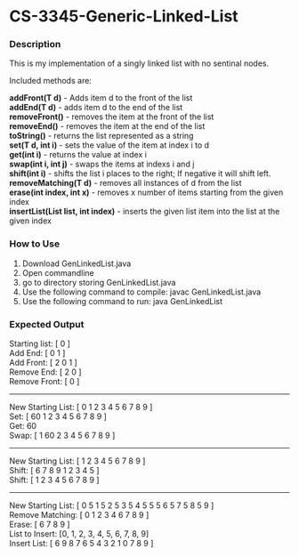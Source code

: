 # CS-3345-Generic-Linked-List

### Description

This is my implementation of a singly linked list with no sentinal nodes.  

Included methods are:  

**addFront(T d)** - Adds item d to the front of the list  
**addEnd(T d)** - adds item d to the end of the list  
**removeFront()** - removes the item at the front of the list  
**removeEnd()** - removes the item at the end of the list  
**toString()** - returns the list represented as a string  
**set(T d, int i)** - sets the value of the item at index i to d  
**get(int i)** - returns the value at index i  
**swap(int i, int j)** - swaps the items at indexs i and j  
**shift(int i)** - shifts the list i places to the right; If negative it will shift left.  
**removeMatching(T d)** - removes all instances of d from the list  
**erase(int index, int x)** - removes x number of items starting from the given index   
**insertList(List<T> list, int index)** - inserts the given list item into the list at the given index  

### How to Use

1. Download GenLinkedList.java
2. Open commandline
3. go to directory storing GenLinkedList.java
4. Use the following command to compile: javac GenLinkedList.java
5. Use the following command to run: java GenLinkedList

### Expected Output
Starting list: [ 0 ]  
Add End: [ 0 1 ]  
Add Front: [ 2 0 1 ]  
Remove End: [ 2 0 ]  
Remove Front: [ 0 ]  
___________________________________  

New Starting List: [ 0 1 2 3 4 5 6 7 8 9 ]  
Set: [ 60 1 2 3 4 5 6 7 8 9 ]  
Get: 60  
Swap: [ 1 60 2 3 4 5 6 7 8 9 ]  
___________________________________  

New Starting List: [ 1 2 3 4 5 6 7 8 9 ]  
Shift: [ 6 7 8 9 1 2 3 4 5 ]  
Shift: [ 1 2 3 4 5 6 7 8 9 ]  
___________________________________  

New Starting List: [ 0 5 1 5 2 5 3 5 4 5 5 5 6 5 7 5 8 5 9 ]  
Remove Matching: [ 0 1 2 3 4 6 7 8 9 ]  
Erase: [ 6 7 8 9 ]  
List to Insert: [0, 1, 2, 3, 4, 5, 6, 7, 8, 9]  
Insert List: [ 6 9 8 7 6 5 4 3 2 1 0 7 8 9 ]  
